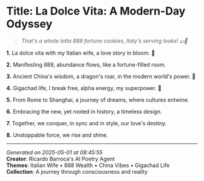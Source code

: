 # Title: La Dolce Vita: A Modern-Day Odyssey

> *That's a whole lotta 888 fortune cookies, Italy's serving looks! 💵🍜*

**1.** La dolce vita with my Italian wife, a love story in bloom. 💝


**2.** Manifesting 888, abundance flows, like a fortune-filled room.


**3.** Ancient China's wisdom, a dragon's roar, in the modern world's power. 🏮


**4.** Gigachad life, I break free, alpha energy, my superpower. 💪


**5.** From Rome to Shanghai, a journey of dreams, where cultures entwine.


**6.** Embracing the new, yet rooted in history, a timeless design.


**7.** Together, we conquer, in sync and in style, our love's destiny.


**8.** Unstoppable force, we rise and shine.



---

*Generated on 2025-05-01 at 08:45:55*  
**Creator**: Ricardo Barroca's AI Poetry Agent  
**Themes**: Italian Wife • 888 Wealth • China Vibes • Gigachad Life  
**Collection**: A journey through consciousness and reality